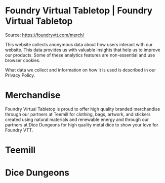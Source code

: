 # Foundry Virtual Tabletop | Foundry Virtual Tabletop

Source: https://foundryvtt.com/merch/

This website collects anonymous data about how users interact with our website. This data provides us with 
        valuable insights that help us to improve our products. Some of these analytics features are non-essential 
        and use browser cookies.

What data we collect and information on how it is used is described in our 
        Privacy Policy.


# Merchandise

Foundry Virtual Tabletop is proud to offer high quality branded merchandise through our partners at Teemill for clothing, bags, artwork, and stickers created using natural materials and renewable energy and through our partners at Dice Dungeons for high quality metal dice to show your love for Foundry VTT.


# Teemill


# Dice Dungeons


